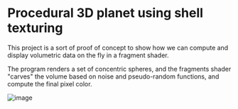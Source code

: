 # Procedural 3D planet using shell texturing

This project is a sort of proof of concept to show how we can compute and display volumetric data on the fly in a fragment shader.

The program renders a set of concentric spheres, and the fragments shader "carves" the volume based on noise and pseudo-random functions, and compute the final pixel color.

![image](https://github.com/user-attachments/assets/08d11be6-a32b-4e70-b5ce-d72aca8fc19d)
